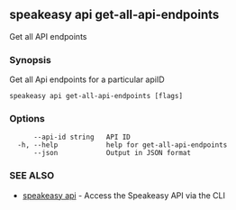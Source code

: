 ## speakeasy api get-all-api-endpoints

Get all API endpoints

### Synopsis

Get all Api endpoints for a particular apiID

```
speakeasy api get-all-api-endpoints [flags]
```

### Options

```
      --api-id string   API ID
  -h, --help            help for get-all-api-endpoints
      --json            Output in JSON format
```

### SEE ALSO

* [speakeasy api](speakeasy_api.md)	 - Access the Speakeasy API via the CLI


